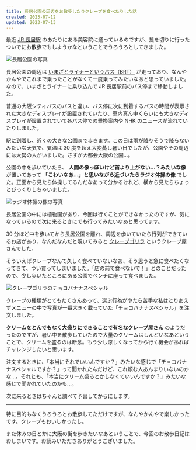 ```yaml
---
title: 長居公園の周辺をお散歩したりクレープを食べたりした話
created: 2023-07-12
updated: 2023-07-13
---
```


最近 [JR 長居駅](https://www.jr-odekake.net/eki/top?id=0621904) のあたりにある美容院に通っているのですが、髪を切りに行ったついでにお散歩でもしようかなということでうろうろとしてきました。

![長居公園の写真](c028f41f-fc01-4a58-4404-d355f2fc0f00)

長居公園の周辺は [いまざとライナーというバス（BRT）](https://brt.osakametro.co.jp/news/topics/BRT_gosyoukai.php) が走っており、なんやかんやでこれまで乗ったことがなくて一度乗ってみたいなあと思っていました。なので、いまざとライナーに乗り込んで JR 長居駅前のバス停まで移動しました。

普通の大阪シティバスのバスと違い、バス停に次に到着するバスの時間が表示された大きなディスプレイが設置されていたり、車内真ん中くらいにも大きなディスプレイが設置されていて各バス停での乗換案内や NHK のニュースが流れていたりしました。

駅に到着し、近くの大きな公園まで歩きます。この日は雨が降りそうで降らないみたいな天気で、気温は 30 度を超え大変蒸し暑い日でしたが、公園やその周辺には大勢の人がいました。さすが大都会大阪の公園…。

公園の中を歩いていたら、 **人間の像っぽいけど首より上がない…？みたいな像** が置いてあって **「こわいなあ…」と思いながら近づいたらラジオ体操の像** でした。正面から見たら体操してるんだなあって分かるけれど、横から見たらちょっとびっくりしちゃいました。

![ラジオ体操の像の写真](cf9940da-b6f0-4aa4-1e33-a194ffa4ff00)

長居公園の中には植物園があり、今回は行くことができなかったのですが、気になっているので次に来るときにでも行ってみたいなあと思ってます。

30 分ほど中を歩いてから長居公園を離れ、周辺を歩いていたら行列ができているお店があり、なんだなんだと覗いてみると [クレープゴリラ](https://www.instagram.com/crepegorilla/) というクレープ屋さんでした。

そういえばクレープなんて久しく食べていないなあ、そう思うと急に食べたくなってきて、つい買ってしまいました。「店の前で食べないで！」とのことだったので、少し歩いたところにある公園でベンチに座って食べました。

![クレープゴリラのチョコバナナスペシャル](4880453f-3a19-47e4-9b89-f708916ff700)

クレープの種類がとてもたくさんあって、選ぶ行為がやたら苦手な私はとりあえずメニューの中で写真が一番大きく載っていた「チョコバナナスペシャル」を注文しました。

**クリームをとんでもなく大盛りにできることで有名なクレープ屋さん** のようだったのですが、暑い中を散歩していたので大量のクリームはしんどいなあということで、クリームを盛るのは断念。もう少し涼しくなってから行く機会があればチャレンジしたいと思います。

注文するときに、「本当にそれでいいんですか？」みたいな感じで「チョコバナナスペシャルですか？」って聞かれたんだけど、これ頼む人あんまりいないのかな…。それとも、「本当にクリーム盛るとかしなくていいんですか？」みたいな感じで聞かれていたのかも…。

次に来るときはちゃんと調べて予習してからにします。

---

特に目的もなくうろうろとお散歩してただけですが、なんやかんやで楽しかったです。クレープもおいしかったし。

また休みの日とかに大阪の街を歩きたいなあということで、今回のお散歩日記はおしまいです。お読みいただきありがとうございました。
